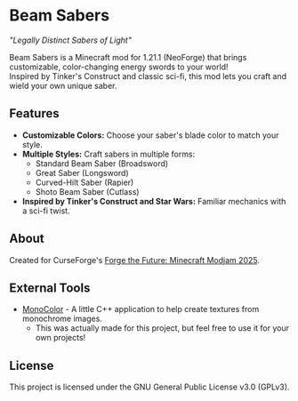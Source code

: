 # Beam Sabers
*"Legally Distinct Sabers of Light"*  

Beam Sabers is a Minecraft mod for 1.21.1 (NeoForge) that brings customizable, color-changing energy swords to your world!   
Inspired by Tinker's Construct and classic sci-fi, this mod lets you craft and wield your own unique saber.

## Features
- **Customizable Colors:** Choose your saber's blade color to match your style.  
- **Multiple Styles:** Craft sabers in multiple forms:  
  - Standard Beam Saber (Broadsword)
  - Great Saber (Longsword)
  - Curved-Hilt Saber (Rapier)
  - Shoto Beam Saber (Cutlass)
- **Inspired by Tinker's Construct and Star Wars:** Familiar mechanics with a sci-fi twist.  

## About
Created for CurseForge's [Forge the Future: Minecraft Modjam 2025](https://mod.curseforge.com/minecraft-modjam/).  

## External Tools
- [MonoColor](https://github.com/scalar-studios/MonoColor) - A little C++ application to help create textures from monochrome images.  
  - This was actually made for this project, but feel free to use it for your own projects!  

## License
This project is licensed under the GNU General Public License v3.0 (GPLv3).  
